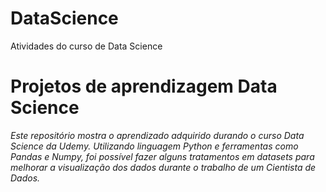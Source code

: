 # DataScience
Atividades do curso de Data Science

# Projetos de aprendizagem Data Science

*Este repositório mostra o aprendizado adquirido durando o curso Data Science da Udemy. 
Utilizando linguagem Python e ferramentas como Pandas e Numpy, foi possível fazer alguns tratamentos em datasets  para melhorar a visualização dos dados durante o trabalho de um Cientista de Dados.*
